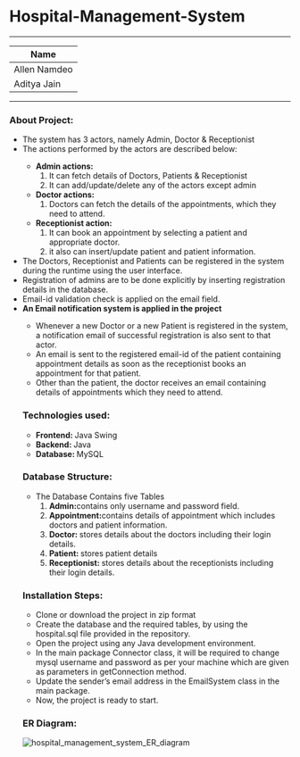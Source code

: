 # Hospital-Management-System

---------------------------------------------
|Name|
|----|
|Allen Namdeo|
|Aditya Jain|
---------------------------------------------

<h3>About Project: </h3>
<ul>
  <li>The system has 3 actors, namely Admin, Doctor & Receptionist</li>
  <li>The actions performed by the actors are described below: </li>
    <ul>
      <li><b>Admin actions:</b>
        <ol>
          <li>It can fetch details of Doctors, Patients & Receptionist</li>
          <li>It can add/update/delete any of the actors except admin</li>
        </ol>
      </li>
      <li><b>Doctor actions: </b>
        <ol>
           <li>Doctors can fetch the details of the appointments, which they need to attend.</li>
        </ol>
      </li>
      <li><b>Receptionist action:</b>
        <ol>
          <li>It can book an appointment by selecting a patient and appropriate doctor.</li>
          <li>it also can insert/update patient and patient information.</li>
        </ol>
      </li>
    </ul>

  <li>The Doctors, Receptionist and Patients can be registered in the system during the runtime using the user interface. </li>
  <li>Registration of admins are to be done explicitly by inserting registration details in the database. </li>
  <li>Email-id validation check is applied on the email field. </li>
  <li><b>An Email notification system is applied in the project</b></li>
    <ul>
      <li>Whenever a new Doctor or a new Patient is registered in the system, a notification email of successful registration is also sent to that actor. </li>
      <li>An email is sent to the registered email-id of the patient containing appointment details as soon as the receptionist books an appointment for that patient. </li>
      <li>Other than the patient, the doctor receives an email containing details of appointments which they need to attend. </li>
    </ul>
  
  <h3>Technologies used: </h3>
  <ul>
  <li><b>Frontend: </b>Java Swing</li>
  <li><b>Backend: </b>Java</li>
  <li><b>Database: </b>MySQL</li>
  </ul>
  
  <h3>Database Structure:</h3>
  <ul>
  <li>The Database Contains five Tables
    <ol>
      <li><b>Admin:</b>contains only username and password field.</li>
      <li><b>Appointment:</b>contains details of appointment which includes doctors and patient information. </li>
      <li><b>Doctor: </b>stores details about the doctors including their login details. </li>
      <li><b>Patient: </b>stores patient details </li>
      <li><b>Receptionist: </b>stores details about the receptionists including their login details. </li>
    </ol>
  </li>
  </ul>
  
  <h3>Installation Steps: </h3>
  <ul>
    <li>Clone or download the project in zip format</li>
    <li>Create the database and the required tables, by using the hospital.sql file provided in the repository. </li>
    <li>Open the project using any Java development environment. </li>
    <li>In the main package Connector class, it will be required to change mysql username and password as per your machine which are given as parameters in getConnection method. </li>
    <li>Update the sender’s email address in the EmailSystem class in the main package. </li>
    <li>Now, the project is ready to start.</li>
  </ul>
  
   <h3>ER Diagram: </h3>
   
   ![hospital_management_system_ER_diagram](https://user-images.githubusercontent.com/62331631/179419445-ddaf2a9a-d57a-4591-a116-2eb8e6a661b9.png)

